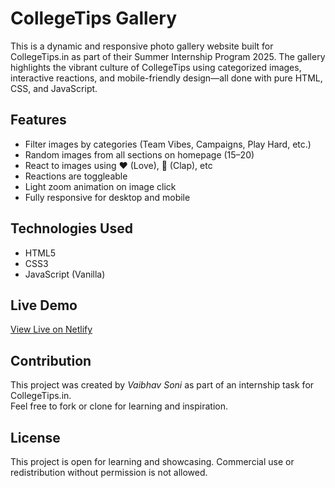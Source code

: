 # CollegeTips Gallery

This is a dynamic and responsive photo gallery website built for CollegeTips.in as part of their Summer Internship Program 2025. The gallery highlights the vibrant culture of CollegeTips using categorized images, interactive reactions, and mobile-friendly design—all done with pure HTML, CSS, and JavaScript.

## Features

- Filter images by categories (Team Vibes, Campaigns, Play Hard, etc.)
- Random images from all sections on homepage (15–20)
- React to images using ❤ (Love), 👏 (Clap), etc
- Reactions are toggleable
- Light zoom animation on image click
- Fully responsive for desktop and mobile

## Technologies Used

- HTML5
- CSS3
- JavaScript (Vanilla)

## Live Demo

[View Live on Netlify](https://collegetips-gallery.netlify.app)

## Contribution

This project was created by *Vaibhav Soni* as part of an internship task for CollegeTips.in.  
Feel free to fork or clone for learning and inspiration.

## License

This project is open for learning and showcasing. Commercial use or redistribution without permission is not allowed.
